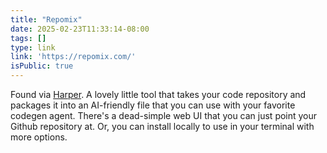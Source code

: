 ```yaml
---
title: "Repomix"
date: 2025-02-23T11:33:14-08:00
tags: []
type: link
link: 'https://repomix.com/'
isPublic: true
---
```


Found via [Harper](https://harper.blog). A lovely little tool that takes your code repository and packages it into an AI-friendly file that you can use with your favorite codegen agent. There's a dead-simple web UI that you can just point your Github repository at. Or, you can install locally to use in your terminal with more options. 
